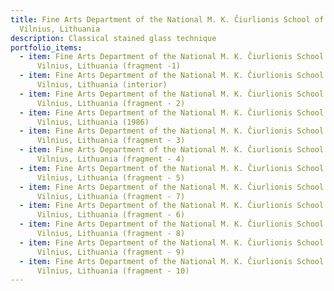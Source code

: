 ```yaml
---
title: Fine Arts Department of the National M. K. Čiurlionis School of Art,
  Vilnius, Lithuania
description: Classical stained glass technique
portfolio_items:
  - item: Fine Arts Department of the National M. K. Čiurlionis School of Art,
      Vilnius, Lithuania (fragment -1)
  - item: Fine Arts Department of the National M. K. Čiurlionis School of Art,
      Vilnius, Lithuania (interior)
  - item: Fine Arts Department of the National M. K. Čiurlionis School of Art,
      Vilnius, Lithuania (fragment - 2)
  - item: Fine Arts Department of the National M. K. Čiurlionis School of Art,
      Vilnius, Lithuania (1986)
  - item: Fine Arts Department of the National M. K. Čiurlionis School of Art,
      Vilnius, Lithuania (fragment - 3)
  - item: Fine Arts Department of the National M. K. Čiurlionis School of Art,
      Vilnius, Lithuania (fragment - 4)
  - item: Fine Arts Department of the National M. K. Čiurlionis School of Art,
      Vilnius, Lithuania (fragment - 5)
  - item: Fine Arts Department of the National M. K. Čiurlionis School of Art,
      Vilnius, Lithuania (fragment - 7)
  - item: Fine Arts Department of the National M. K. Čiurlionis School of Art,
      Vilnius, Lithuania (fragment - 6)
  - item: Fine Arts Department of the National M. K. Čiurlionis School of Art,
      Vilnius, Lithuania (fragment - 8)
  - item: Fine Arts Department of the National M. K. Čiurlionis School of Art,
      Vilnius, Lithuania (fragment - 9)
  - item: Fine Arts Department of the National M. K. Čiurlionis School of Art,
      Vilnius, Lithuania (fragment - 10)
---
```

